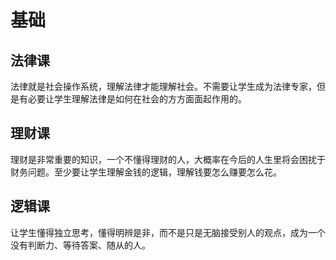 # 基础

## 法律课

法律就是社会操作系统，理解法律才能理解社会。不需要让学生成为法律专家，但是有必要让学生理解法律是如何在社会的方方面面起作用的。

## 理财课

理财是非常重要的知识，一个不懂得理财的人，大概率在今后的人生里将会困扰于财务问题。至少要让学生理解金钱的逻辑，理解钱要怎么赚要怎么花。

## 逻辑课

让学生懂得独立思考，懂得明辨是非，而不是只是无脑接受别人的观点，成为一个没有判断力、等待答案、随从的人。